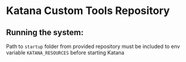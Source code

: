 # Katana Custom Tools Repository

## Running the system:

Path to ```startup``` folder from provided repository must be included to env variable ```KATANA_RESOURCES``` before starting Katana

